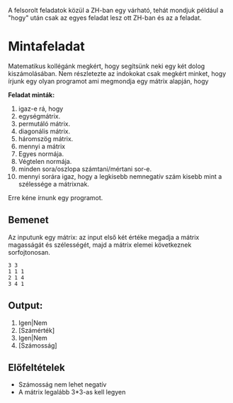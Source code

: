 A felsorolt feladatok közül a ZH-ban egy várható, tehát mondjuk például a "hogy" után csak az egyes feladat lesz ott ZH-ban és az a feladat.

# Mintafeladat
Matematikus kollégánk megkért, hogy segítsünk neki egy két dolog kiszámolásában. Nem részletezte az indokokat csak megkért minket, hogy írjunk egy olyan programot ami megmondja egy mátrix alapján, hogy

**Feladat minták:**

1. igaz-e rá, hogy 
  1. egységmátrix.
  2. permutáló mátrix.
  3. diagonális mátrix.
  4. háromszög mátrix.
2. mennyi a mátrix
  1. Egyes normája.
  2. Végtelen normája.
3. minden sora/oszlopa számtani/mértani sor-e.
4. mennyi sorára igaz, hogy a legkisebb nemnegatív szám kisebb mint a szélessége a mátrixnak.


Erre kéne írnunk egy programot.

## Bemenet

Az inputunk egy mátrix: az input első két értéke megadja a mátrix magasságát és szélességét, majd a mátrix elemei következnek sorfojtonosan.
```
3 3
1 1 1 
2 1 4 
3 4 1 
```
## Output:

1. Igen|Nem
2. [Számérték]
3. Igen|Nem
4. [Számosság]

## Előfeltételek

* Számosság nem lehet negatív
* A mátrix legalább 3*3-as kell legyen
